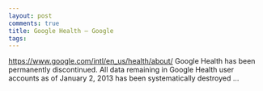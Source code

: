 ```yaml
---
layout: post
comments: true
title: Google Health – Google
tags: 
---
```

https://www.google.com/intl/en_us/health/about/
Google Health has been permanently discontinued. All data remaining in Google Health user accounts as of January 2, 2013 has been systematically destroyed ...

